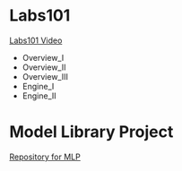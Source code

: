 # Labs101

[Labs101 Video](https://www.bilibili.com/video/BV1ih4y1a7ic/?spm_id_from=333.999.0.0)

- Overview_I
- Overview_II
- Overview_III
- Engine_I
- Engine_II

# Model Library Project

[Repository for MLP](https://github.com/rainwl/Model-Library-Project)


